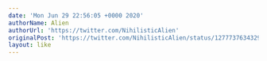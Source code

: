```yaml
---
date: 'Mon Jun 29 22:56:05 +0000 2020'
authorName: Alien
authorUrl: 'https://twitter.com/NihilisticAlien'
originalPost: 'https://twitter.com/NihilisticAlien/status/1277737634329223168'
layout: like
---
```

